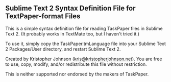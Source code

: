 ## Sublime Text 2 Syntax Definition File for TextPaper-format Files

This is a simple syntax definition file for reading TaskPaper files in Sublime Text 2.
(It probably works in TextMate too, but I haven't tried it.)

To use it, simply copy the TaskPaper.tmLanguage file into your Sublime Text 2 Packages/User directory, and restart Sublime Text 2.

Created by Kristopher Johnson (kris@kristopherjohnson.net).  You are free to use, copy, modify, and/or redistribute this file without restriction.

This is neither supported nor endorsed by the makers of TaskPaper.
